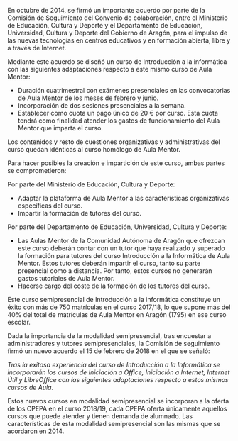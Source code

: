 En octubre de 2014, se firmó un importante acuerdo por parte de la Comisión de Seguimiento del Convenio de colaboración, entre el Ministerio de Educación, Cultura y Deporte y el Departamento de Educación, Universidad, Cultura y Deporte del Gobierno de Aragón, para el impulso  de las  nuevas tecnologías en centros educativos y en formación abierta, libre y a través de Internet.

Mediante este acuerdo se diseñó un curso de Introducción a la informática con las siguientes adaptaciones respecto a este mismo curso de Aula Mentor:

* Duración cuatrimestral con exámenes presenciales en las convocatorias de Aula Mentor de los meses de febrero y junio.
* Incorporación de dos sesiones presenciales a la semana.
* Establecer como cuota un pago único de 20 € por curso. Esta cuota tendrá como finalidad atender los gastos de funcionamiento del Aula Mentor que imparta el curso.

Los contenidos y resto de cuestiones organizativas y administrativas del curso quedan idénticas al curso homólogo de Aula Mentor.

Para hacer posibles la creación e impartición de este curso, ambas partes se comprometieron:

Por parte del Ministerio de Educación, Cultura y Deporte:

* Adaptar la plataforma de Aula Mentor a las características organizativas específicas del curso.
* Impartir la formación de tutores del curso.

Por parte del Departamento de Educación, Universidad, Cultura y Deporte:

* Las Aulas Mentor de la Comunidad Autónoma de Aragón que ofrezcan este curso deberán contar con un tutor que haya realizado y superado la formación para tutores del curso Introducción a la Informática de Aula Mentor. Estos tutores deberán impartir el curso, tanto su parte presencial como a distancia. Por tanto,  estos cursos no generarán gastos tutoriales de Aula Mentor. 
* Hacerse cargo del coste de la formación de los tutores del curso.

Este curso semipresencial de Introducción a la informática constituye un éxito con más de 750 matrículas en el curso 2017/18, lo que supone más del 40% del total de matrículas de Aula Mentor en Aragón \(1795\) en ese curso escolar.

Dada la importancia de la modalidad semipresencial, tras encuestar a administradores y tutores semipresenciales, la Comisión de seguimiento firmó un nuevo acuerdo el 15 de febrero de 2018 en el que se señaló:

_Tras la exitosa experiencia del curso de Introducción a la Informática se incorporarán los cursos de Iniciación a Office, Iniciación a Internet, Internet Útil y LibreOffice con las siguientes adaptaciones respecto a estos mismos cursos de Aula._

Estos nuevos cursos en modalidad semipresencial se incorporan a la oferta de los CPEPA en el curso 2018/19, cada CPEPA oferta únicamente aquellos cursos que puede atender y tienen demanda de alumnado. Las características de esta modalidad semipresencial son las mismas que se acordaron en 2014.

